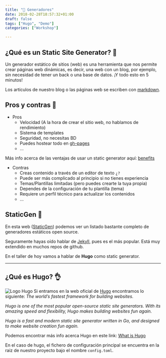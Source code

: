 ```yaml
---
title: "👏 Generadores"
date: 2018-02-28T18:57:32+01:00
draft: false
tags: ["Hugo", "Demo"]
categories: ["Workshop"]

---
```


## ¿Qué es un Static Site Generator? 🤔
Un generador estático de sitios (web) es una herramienta que nos permite crear páginas web dinámicas, es decir,
una web con un blog, por ejemplo, sin necesidad de tener un back o una base de datos. ¡Y todo esto en 5 minutos!

Los artículos de nuestro blog o las páginas web se escriben con [markdown](https://guides.github.com/pdfs/markdown-cheatsheet-online.pdf).

<!--more-->

## Pros y contras 📌
- Pros
    - Velocidad (A la hora de crear el sitio web, no hablamos de rendimiento)
    - Sistema de templates
    - Seguridad, no necesitas BD
    - Puedes hostear todo en [gh-pages](https://pages.github.com/)
    - ...

Más info acerca de las ventajas de usar un static generator aquí: [benefits](https://gohugo.io/about/benefits/)

- Contras
    - Creas contenido a través de un editor de texto `¿?`
    - Puede ser más complicado al principio si no tienes experiencia
    - Temas/Plantillas limitadas (pero puedes crearte la tuya propia)
    - Dependes de la configuración de tu plantilla (tema)
    - Requiere un perfil técnico para actualizar los contenidos
    - ...

## StaticGen 💪
En esta web ([StaticGen](https://www.staticgen.com/)) podemos ver un listado bastante completo de generadores estáticos open source.

Seguramente hayas oído hablar de [Jekyll](https://jekyllrb.com/), pues es el más popular. Está muy extendido en muchos repos de github.

En el taller de hoy vamos a hablar de **Hugo** como static generator.

---

## ¿Qué es Hugo? 👌
![Logo Hugo](/workshop-hugo/img/01/hugo-logo.png)
Si entramos en la web oficial de [Hugo](https://gohugo.io/) encontramos lo siguiente:
_The world’s fastest framework for building websites._

_Hugo is one of the most popular open-source static site generators.
With its amazing speed and flexibility, Hugo makes building websites fun again._

_Hugo is a fast and modern static site generator written in Go, and designed to make website creation fun again._  

Podemos encontrar más info acerca Hugo en este link: [What is Hugo](https://gohugo.io/about/what-is-hugo/)

En el caso de hugo, el fichero de configuración principal se encuentra en la raiz de nuestro proyecto bajo el nombre
`config.toml`.








